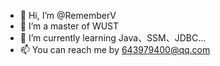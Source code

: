 - 👋 Hi, I’m @RememberV
- 👀 I’m a master of WUST
- 🌱 I’m currently learning Java、SSM、JDBC...
- 📫 You can reach me by 643979400@qq.com

<!---
RememberV/RememberV is a ✨ special ✨ repository because its `README.md` (this file) appears on your GitHub profile.
You can click the Preview link to take a look at your changes.
--->
